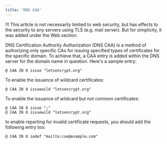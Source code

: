 ```yaml
---
title: 'DNS CAA'
---
```


!!! This article is not necessarily limited to web security, but has effects to the security to any servers using TLS (e.g. mail server). But for simplicity, it was added under the Web section.

DNS Certification Authority Authorization (DNS CAA) is a method of authorizing only specific CAs for issuing specified types of certificates for the specific domain. To achieve that, a CAA entry is added within the DNS server for the domain name in question. Here's a sample entry:

`@ CAA IN 0 issue "letsencrypt.org"`

To enable the issuance of wildcard certificates:

`@ CAA IN 0 issuewild "letsencrypt.org"`

To enable the issuance of wildcard but not common certificates:

```
@ CAA IN 0 issue ";"
@ CAA IN 0 issuewild "letsencrypt.org"
```

to enable reporting for invalid certificate requests, you should add the following entry too:

`@ CAA IN 0 iodef "mailto:caa@example.com"`
